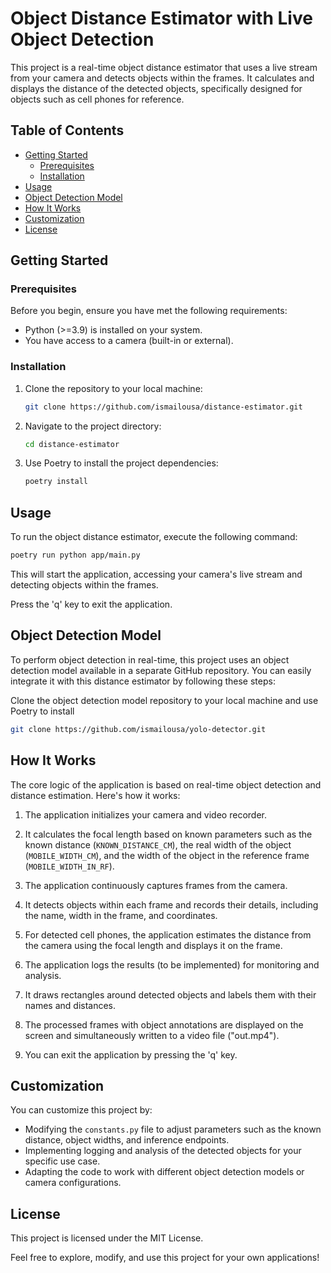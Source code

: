 # Object Distance Estimator with Live Object Detection

This project is a real-time object distance estimator that uses a live stream from your camera and detects objects within the frames. It calculates and displays the distance of the detected objects, specifically designed for objects such as cell phones for reference.

## Table of Contents

- [Getting Started](#getting-started)
  - [Prerequisites](#prerequisites)
  - [Installation](#installation)
- [Usage](#usage)
- [Object Detection Model](#object-detection-model)
- [How It Works](#how-it-works)
- [Customization](#customization)
- [License](#license)

## Getting Started

### Prerequisites

Before you begin, ensure you have met the following requirements:

- Python (>=3.9) is installed on your system.
- You have access to a camera (built-in or external).

### Installation

1. Clone the repository to your local machine:

   ```bash
   git clone https://github.com/ismailousa/distance-estimator.git
   ```

2. Navigate to the project directory:

   ```bash
   cd distance-estimator
   ```

3. Use Poetry to install the project dependencies:

   ```bash
   poetry install
   ```

## Usage

To run the object distance estimator, execute the following command:

```bash
poetry run python app/main.py
```

This will start the application, accessing your camera's live stream and detecting objects within the frames.

Press the 'q' key to exit the application.

## Object Detection Model

To perform object detection in real-time, this project uses an object detection model available in a separate GitHub repository. You can easily integrate it with this distance estimator by following these steps:

Clone the object detection model repository to your local machine and use Poetry to install

```bash
git clone https://github.com/ismailousa/yolo-detector.git
```

## How It Works

The core logic of the application is based on real-time object detection and distance estimation. Here's how it works:

1. The application initializes your camera and video recorder.

2. It calculates the focal length based on known parameters such as the known distance (`KNOWN_DISTANCE_CM`), the real width of the object (`MOBILE_WIDTH_CM`), and the width of the object in the reference frame (`MOBILE_WIDTH_IN_RF`).

3. The application continuously captures frames from the camera.

4. It detects objects within each frame and records their details, including the name, width in the frame, and coordinates.

5. For detected cell phones, the application estimates the distance from the camera using the focal length and displays it on the frame.

6. The application logs the results (to be implemented) for monitoring and analysis.

7. It draws rectangles around detected objects and labels them with their names and distances.

8. The processed frames with object annotations are displayed on the screen and simultaneously written to a video file ("out.mp4").

9. You can exit the application by pressing the 'q' key.

## Customization

You can customize this project by:

- Modifying the `constants.py` file to adjust parameters such as the known distance, object widths, and inference endpoints.
- Implementing logging and analysis of the detected objects for your specific use case.
- Adapting the code to work with different object detection models or camera configurations.

## License

This project is licensed under the MIT License.

Feel free to explore, modify, and use this project for your own applications!
